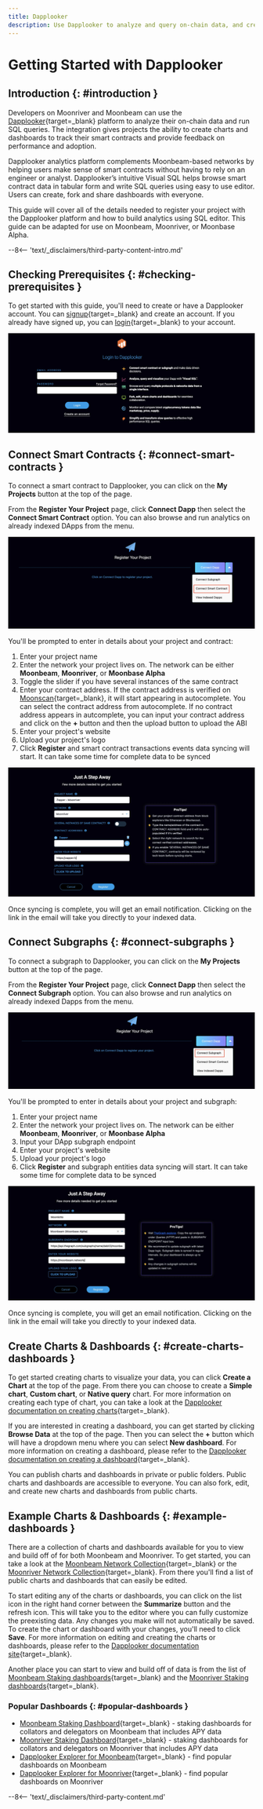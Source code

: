 ```yaml
---
title: Dapplooker
description: Use Dapplooker to analyze and query on-chain data, and create dashboards to visualize analytics for Moonbeam and Moonriver.
---
```


# Getting Started with Dapplooker

## Introduction {: #introduction }

Developers on Moonriver and Moonbeam can use the [Dapplooker](https://dapplooker.com){target=\_blank} platform to analyze their on-chain data and run SQL queries. The integration gives projects the ability to create charts and dashboards to track their smart contracts and provide feedback on performance and adoption.

Dapplooker analytics platform complements Moonbeam-based networks by helping users make sense of smart contracts without having to rely on an engineer or analyst. Dapplooker’s intuitive Visual SQL helps browse smart contract data in tabular form and write SQL queries using easy to use editor. Users can create, fork and share dashboards with everyone.

This guide will cover all of the details needed to register your project with the Dapplooker platform and how to build analytics using SQL editor. This guide can be adapted for use on Moonbeam, Moonriver, or Moonbase Alpha.

--8<-- 'text/_disclaimers/third-party-content-intro.md'

## Checking Prerequisites {: #checking-prerequisites }

To get started with this guide, you'll need to create or have a Dapplooker account. You can [signup](https://dapplooker.com/user/signup){target=\_blank} and create an account. If you already have signed up, you can [login](https://dapplooker.com/user/login){target=\_blank} to your account.

![Login to Dapplooker](/images/builders/integrations/analytics/dapplooker/dapplooker-1.webp)

## Connect Smart Contracts {: #connect-smart-contracts }

To connect a smart contract to Dapplooker, you can click on the **My Projects** button at the top of the page.

From the **Register Your Project** page, click **Connect Dapp** then select the **Connect Smart Contract** option. You can also browse and run analytics on already indexed DApps from the menu.

![Connect dapp](/images/builders/integrations/analytics/dapplooker/dapplooker-2.webp)

You'll be prompted to enter in details about your project and contract:

1. Enter your project name
2. Enter the network your project lives on. The network can be either **Moonbeam**, **Moonriver**, or **Moonbase Alpha**
3. Toggle the slider if you have several instances of the same contract
4. Enter your contract address. If the contract address is verified on [Moonscan](https://moonscan.io){target=\_blank}, it will start appearing in autocomplete. You can select the contract address from autocomplete. If no contract address appears in autcomplete, you can input your contract address and click on the **+** button and then the upload button to upload the ABI
5. Enter your project's website
6. Upload your project's logo
7. Click **Register** and smart contract transactions events data syncing will start. It can take some time for complete data to be synced

![Register your dapp](/images/builders/integrations/analytics/dapplooker/dapplooker-3.webp)

Once syncing is complete, you will get an email notification. Clicking on the link in the email will take you directly to your indexed data.

## Connect Subgraphs {: #connect-subgraphs }

To connect a subgraph to Dapplooker, you can click on the **My Projects** button at the top of the page.

From the **Register Your Project** page, click **Connect Dapp** then select the **Connect Subgraph** option. You can also browse and run analytics on already indexed Dapps from the menu.

![Connect dapp](/images/builders/integrations/analytics/dapplooker/dapplooker-4.webp)

You'll be prompted to enter in details about your project and subgraph:

1. Enter your project name
2. Enter the network your project lives on. The network can be either **Moonbeam**, **Moonriver**, or **Moonbase Alpha**
3. Input your DApp subgraph endpoint
4. Enter your project's website
5. Upload your project's logo
6. Click **Register** and subgraph entities data syncing will start. It can take some time for complete data to be synced

![Register your dapp](/images/builders/integrations/analytics/dapplooker/dapplooker-5.webp)

Once syncing is complete, you will get an email notification. Clicking on the link in the email will take you directly to your indexed data.

## Create Charts & Dashboards {: #create-charts-dashboards }

To get started creating charts to visualize your data, you can click **Create a Chart** at the top of the page. From there you can choose to create a **Simple chart**, **Custom chart**, or **Native query** chart. For more information on creating each type of chart, you can take a look at the [Dapplooker documentation on creating charts](https://dapplooker.notion.site/Create-Charts-2ab63e91f4a04dab8b06dfbedb72730e){target=\_blank}.

If you are interested in creating a dashboard, you can get started by clicking **Browse Data** at the top of the page. Then you can select the **+** button which will have a dropdown menu where you can select **New dashboard**. For more information on creating a dashboard, please refer to the [Dapplooker documentation on creating a dashboard](https://dapplooker.notion.site/Create-Dashboards-61981cf5fde54d32a905eef59491c108){target=\_blank}.

You can publish charts and dashboards in private or public folders. Public charts and dashboards are accessible to everyone. You can also fork, edit, and create new charts and dashboards from public charts.

## Example Charts & Dashboards {: #example-dashboards }

There are a collection of charts and dashboards available for you to view and build off of for both Moonbeam and Moonriver. To get started, you can take a look at the [Moonbeam Network Collection](https://analytics.dapplooker.com/collection/323-moonbeam-network-collection){target=\_blank} or the [Moonriver Network Collection](https://analytics.dapplooker.com/collection/79-moonriver-network-collection){target=\_blank}. From there you'll find a list of public charts and dashboards that can easily be edited.

To start editing any of the charts or dashboards, you can click on the list icon in the right hand corner between the **Summarize** button and the refresh icon. This will take you to the editor where you can fully customize the preexisting data. Any changes you make will not automatically be saved. To create the chart or dashboard with your changes, you'll need to click **Save**. For more information on editing and creating the charts or dashboards, please refer to the [Dapplooker documentation site](https://dapplooker.notion.site/Features-24c6faca79a847e4ae499e907784bbfc){target=\_blank}.

Another place you can start to view and build off of data is from the list of [Moonbeam Staking dashboards](https://analytics.dapplooker.com/browse/2/schema/moonbeam){target=\_blank} and the [Moonriver Staking dashboards](https://analytics.dapplooker.com/browse/2/schema/moonriver){target=\_blank}.

### Popular Dashboards {: #popular-dashboards }

- [Moonbeam Staking Dashboard](https://dapplooker.com/dashboard/moonbeam-collator-dashboard-91){target=\_blank} - staking dashboards for collators and delegators on Moonbeam that includes APY data
- [Moonriver Staking Dashboard](https://dapplooker.com/dashboard/moonriver-collator-dashboard-28){target=\_blank} - staking dashboards for collators and delegators on Moonriver that includes APY data
- [Dapplooker Explorer for Moonbeam](https://dapplooker.com/browse/dashboards?sort=popular&tags=moonbeam&pg=1){target=\_blank} - find popular dashboards on Moonbeam
- [Dapplooker Explorer for Moonriver](https://dapplooker.com/browse/dashboards?sort=popular&tags=moonriver&pg=1){target=\_blank} - find popular dashboards on Moonriver

--8<-- 'text/_disclaimers/third-party-content.md'
